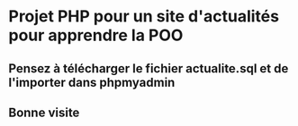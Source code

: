 # Projet PHP pour un site d'actualités pour apprendre la POO
## Pensez à télécharger le fichier actualite.sql et de l'importer dans phpmyadmin


## Bonne visite
